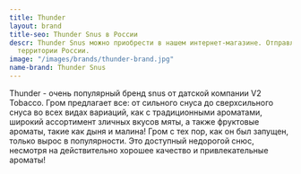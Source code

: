 ```yaml
---
title: Thunder
layout: brand
title-seo: Thunder Snus в России
descr: Thunder Snus можно приобрести в нашем интернет-магазине. Отправляем по всей
  территории России.
image: "/images/brands/thunder-brand.jpg"
name-brand: Thunder Snus
---
```


Thunder - очень популярный бренд snus от датской компании V2 Tobacco. Гром предлагает все: от сильного снуса до сверхсильного снуса во всех видах вариаций, как с традиционными ароматами, широкий ассортимент зличных вкусов мяты, а также фруктовые ароматы, такие как дыня и малина! Гром с тех пор, как он был запущен, только вырос в популярности. Это доступный недорогой снюс, несмотря на действительно хорошее качество и привлекательные ароматы!
